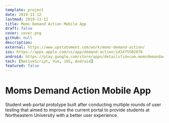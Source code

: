 ```yaml
---
template: project
date: 2019-11-12
lastmod: 2019-11-12
title: Moms Demand Action Mobile App
draft: false
cover: cover.png
github: null
description:
external: https://www.upstatement.com/work/moms-demand-action/
ios: https://apps.apple.com/us/app/demand-action/id1475502876
android: https://play.google.com/store/apps/details?id=com.momsdemandaction.app
tech: [NativeScript, Vue, iOS, Android]
featured: false
---
```


# Moms Demand Action Mobile App

Student web portal prototype built after conducting multiple rounds of user testing that aimed to improve the current portal to provide students at Northeastern University with a better user experience.